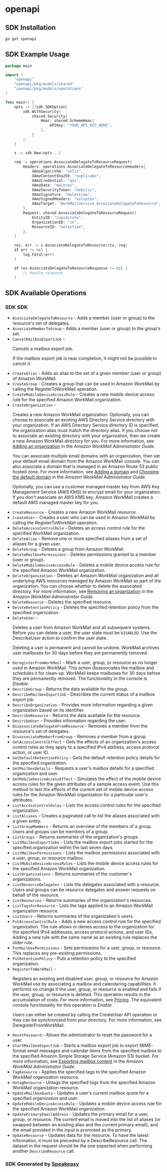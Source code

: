 # openapi

<!-- Start SDK Installation -->
## SDK Installation

```bash
go get openapi
```
<!-- End SDK Installation -->

## SDK Example Usage
<!-- Start SDK Example Usage -->
```go
package main

import (
    "openapi"
    "openapi/pkg/models/shared"
    "openapi/pkg/models/operations"
)

func main() {
    opts := []sdk.SDKOption{
        sdk.WithSecurity(
            shared.Security{
                Hmac: shared.SchemeHmac{
                    APIKey: "YOUR_API_KEY_HERE",
                },
            }
        ),
    }

    s := sdk.New(opts...)
    
    req := operations.AssociateDelegateToResourceRequest{
        Headers: operations.AssociateDelegateToResourceHeaders{
            XAmzAlgorithm: "velit",
            XAmzContentSha256: "explicabo",
            XAmzCredential: "qui",
            XAmzDate: "maiores",
            XAmzSecurityToken: "debitis",
            XAmzSignature: "molestiae",
            XAmzSignedHeaders: "voluptas",
            XAmzTarget: "WorkMailService.AssociateDelegateToResource",
        },
        Request: shared.AssociateDelegateToResourceRequest{
            EntityID: "cupiditate",
            OrganizationID: "in",
            ResourceID: "molestiae",
        },
    }
    
    res, err := s.AssociateDelegateToResource(ctx, req)
    if err != nil {
        log.Fatal(err)
    }

    if res.AssociateDelegateToResourceResponse != nil {
        // handle response
    }
```
<!-- End SDK Example Usage -->

<!-- Start SDK Available Operations -->
## SDK Available Operations

### SDK SDK

* `AssociateDelegateToResource` - Adds a member (user or group) to the resource's set of delegates.
* `AssociateMemberToGroup` - Adds a member (user or group) to the group's set.
* `CancelMailboxExportJob` - <p>Cancels a mailbox export job.</p> <note> <p>If the mailbox export job is near completion, it might not be possible to cancel it.</p> </note>
* `CreateAlias` - Adds an alias to the set of a given member (user or group) of Amazon WorkMail.
* `CreateGroup` - Creates a group that can be used in Amazon WorkMail by calling the <a>RegisterToWorkMail</a> operation.
* `CreateMobileDeviceAccessRule` - Creates a new mobile device access rule for the specified Amazon WorkMail organization.
* `CreateOrganization` - <p>Creates a new Amazon WorkMail organization. Optionally, you can choose to associate an existing AWS Directory Service directory with your organization. If an AWS Directory Service directory ID is specified, the organization alias must match the directory alias. If you choose not to associate an existing directory with your organization, then we create a new Amazon WorkMail directory for you. For more information, see <a href="https://docs.aws.amazon.com/workmail/latest/adminguide/add_new_organization.html">Adding an organization</a> in the <i>Amazon WorkMail Administrator Guide</i>.</p> <p>You can associate multiple email domains with an organization, then set your default email domain from the Amazon WorkMail console. You can also associate a domain that is managed in an Amazon Route 53 public hosted zone. For more information, see <a href="https://docs.aws.amazon.com/workmail/latest/adminguide/add_domain.html">Adding a domain</a> and <a href="https://docs.aws.amazon.com/workmail/latest/adminguide/default_domain.html">Choosing the default domain</a> in the <i>Amazon WorkMail Administrator Guide</i>.</p> <p>Optionally, you can use a customer managed master key from AWS Key Management Service (AWS KMS) to encrypt email for your organization. If you don't associate an AWS KMS key, Amazon WorkMail creates a default AWS managed master key for you.</p>
* `CreateResource` - Creates a new Amazon WorkMail resource. 
* `CreateUser` - Creates a user who can be used in Amazon WorkMail by calling the <a>RegisterToWorkMail</a> operation.
* `DeleteAccessControlRule` - Deletes an access control rule for the specified WorkMail organization.
* `DeleteAlias` - Remove one or more specified aliases from a set of aliases for a given user.
* `DeleteGroup` - Deletes a group from Amazon WorkMail.
* `DeleteMailboxPermissions` - Deletes permissions granted to a member (user or group).
* `DeleteMobileDeviceAccessRule` - Deletes a mobile device access rule for the specified Amazon WorkMail organization.
* `DeleteOrganization` - Deletes an Amazon WorkMail organization and all underlying AWS resources managed by Amazon WorkMail as part of the organization. You can choose whether to delete the associated directory. For more information, see <a href="https://docs.aws.amazon.com/workmail/latest/adminguide/remove_organization.html">Removing an organization</a> in the <i>Amazon WorkMail Administrator Guide</i>.
* `DeleteResource` - Deletes the specified resource. 
* `DeleteRetentionPolicy` - Deletes the specified retention policy from the specified organization.
* `DeleteUser` - <p>Deletes a user from Amazon WorkMail and all subsequent systems. Before you can delete a user, the user state must be <code>DISABLED</code>. Use the <a>DescribeUser</a> action to confirm the user state.</p> <p>Deleting a user is permanent and cannot be undone. WorkMail archives user mailboxes for 30 days before they are permanently removed.</p>
* `DeregisterFromWorkMail` - Mark a user, group, or resource as no longer used in Amazon WorkMail. This action disassociates the mailbox and schedules it for clean-up. WorkMail keeps mailboxes for 30 days before they are permanently removed. The functionality in the console is <i>Disable</i>.
* `DescribeGroup` - Returns the data available for the group.
* `DescribeMailboxExportJob` - Describes the current status of a mailbox export job.
* `DescribeOrganization` - Provides more information regarding a given organization based on its identifier.
* `DescribeResource` - Returns the data available for the resource.
* `DescribeUser` - Provides information regarding the user.
* `DisassociateDelegateFromResource` - Removes a member from the resource's set of delegates.
* `DisassociateMemberFromGroup` - Removes a member from a group.
* `GetAccessControlEffect` - Gets the effects of an organization's access control rules as they apply to a specified IPv4 address, access protocol action, or user ID. 
* `GetDefaultRetentionPolicy` - Gets the default retention policy details for the specified organization.
* `GetMailboxDetails` - Requests a user's mailbox details for a specified organization and user.
* `GetMobileDeviceAccessEffect` - Simulates the effect of the mobile device access rules for the given attributes of a sample access event. Use this method to test the effects of the current set of mobile device access rules for the Amazon WorkMail organization for a particular user's attributes.
* `ListAccessControlRules` - Lists the access control rules for the specified organization.
* `ListAliases` - Creates a paginated call to list the aliases associated with a given entity.
* `ListGroupMembers` - Returns an overview of the members of a group. Users and groups can be members of a group.
* `ListGroups` - Returns summaries of the organization's groups.
* `ListMailboxExportJobs` - Lists the mailbox export jobs started for the specified organization within the last seven days.
* `ListMailboxPermissions` - Lists the mailbox permissions associated with a user, group, or resource mailbox.
* `ListMobileDeviceAccessRules` - Lists the mobile device access rules for the specified Amazon WorkMail organization.
* `ListOrganizations` - Returns summaries of the customer's organizations.
* `ListResourceDelegates` - Lists the delegates associated with a resource. Users and groups can be resource delegates and answer requests on behalf of the resource.
* `ListResources` - Returns summaries of the organization's resources.
* `ListTagsForResource` - Lists the tags applied to an Amazon WorkMail organization resource.
* `ListUsers` - Returns summaries of the organization's users.
* `PutAccessControlRule` - Adds a new access control rule for the specified organization. The rule allows or denies access to the organization for the specified IPv4 addresses, access protocol actions, and user IDs. Adding a new rule with the same name as an existing rule replaces the older rule.
* `PutMailboxPermissions` - Sets permissions for a user, group, or resource. This replaces any pre-existing permissions.
* `PutRetentionPolicy` - Puts a retention policy to the specified organization.
* `RegisterToWorkMail` - <p>Registers an existing and disabled user, group, or resource for Amazon WorkMail use by associating a mailbox and calendaring capabilities. It performs no change if the user, group, or resource is enabled and fails if the user, group, or resource is deleted. This operation results in the accumulation of costs. For more information, see <a href="https://aws.amazon.com/workmail/pricing">Pricing</a>. The equivalent console functionality for this operation is <i>Enable</i>. </p> <p>Users can either be created by calling the <a>CreateUser</a> API operation or they can be synchronized from your directory. For more information, see <a>DeregisterFromWorkMail</a>.</p>
* `ResetPassword` - Allows the administrator to reset the password for a user.
* `StartMailboxExportJob` - Starts a mailbox export job to export MIME-format email messages and calendar items from the specified mailbox to the specified Amazon Simple Storage Service (Amazon S3) bucket. For more information, see <a href="https://docs.aws.amazon.com/workmail/latest/adminguide/mail-export.html">Exporting mailbox content</a> in the <i>Amazon WorkMail Administrator Guide</i>.
* `TagResource` - Applies the specified tags to the specified Amazon WorkMail organization resource.
* `UntagResource` - Untags the specified tags from the specified Amazon WorkMail organization resource.
* `UpdateMailboxQuota` - Updates a user's current mailbox quota for a specified organization and user.
* `UpdateMobileDeviceAccessRule` - Updates a mobile device access rule for the specified Amazon WorkMail organization.
* `UpdatePrimaryEmailAddress` - Updates the primary email for a user, group, or resource. The current email is moved into the list of aliases (or swapped between an existing alias and the current primary email), and the email provided in the input is promoted as the primary.
* `UpdateResource` - Updates data for the resource. To have the latest information, it must be preceded by a <a>DescribeResource</a> call. The dataset in the request should be the one expected when performing another <code>DescribeResource</code> call.

<!-- End SDK Available Operations -->

### SDK Generated by [Speakeasy](https://docs.speakeasyapi.dev/docs/using-speakeasy/client-sdks)
